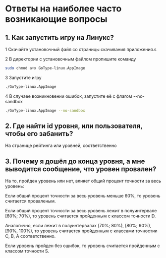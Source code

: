 # Ответы на наиболее часто возникающие вопросы

## 1. Как запустить игру на Линукс?

1 Скачайте установочный файл со страницы скачивания приложения.s

2 В директории с установочным файлом пропишите команду 
```bash
sudo chmod a+x GoType-linux.AppImage
```

3 Запустите игру
```bash
./GoType-linux.AppImage
```

4 В случаее возникновении ошибок, запустите её с флагом --no-sandbox
```bash
./GoType-linux.AppImage --no-sandbox
```

## 2. Где найти id уровня, или пользователя, чтобы его забанить?

На странице рейтинга или уровней, соответственно

## 3. Почему я дошёл до конца уровня, а мне выводится сообщение, что уровен провален?

На то, пройден уровень или нет, влияет общий процент точности за весь уровень:

Если общий процент точности за весь уровень меньше 60%, то уровень считается проваленым.

Если общий процент точности за весь уровень лежит в полуинтервале [60%; 70%), то уровень считается пройденным с классом точности D.

Аналогично, если лежит в полуинтервалах [70%; 80%), [80%; 90%), [90%, 100%), то уровень считается пройденным с классами точностии C, B, A соответственно.

Если уровень пройден без ошибок, то уровень считается пройденным с классом точности S.